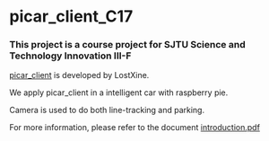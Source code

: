 # picar_client_C17

### This project is a course project for SJTU Science and Technology Innovation III-F

[picar_client](https://github.com/LostXine/simple-raspi-car) is developed by LostXine.

We apply picar_client in a intelligent car with raspberry pie. 

Camera is used to do both line-tracking and parking. 

For more information, please refer to the document [introduction.pdf](introduction.pdf)
